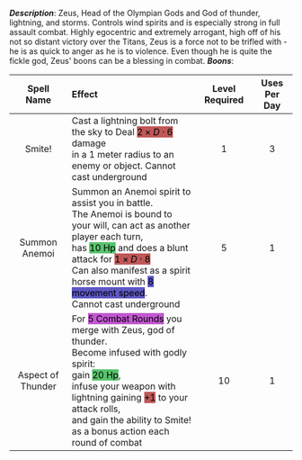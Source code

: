 ***Description***:
Zeus, Head of the Olympian Gods and God of thunder, lightning, and storms.
Controls wind spirits and is especially strong in full assault combat. 
Highly egocentric and extremely arrogant, high off of his not so distant victory over the Titans, Zeus is a force not to be trifled with - he is as quick to anger as he is to violence. 
Even though he is quite the fickle god, Zeus' boons can be a blessing in combat.
***Boons***:

| Spell Name | Effect | Level Required | Uses Per Day |
| :--: | :-- | :--: | :--: | 
|Smite! | Cast a lightning bolt from the sky to Deal <mark style="background: #9E0000A6;">$2 \times D \cdot 6$</mark> damage <br> in a 1 meter radius to an enemy or object. Cannot cast underground | 1 | 3 |
| Summon Anemoi | Summon an Anemoi spirit to assist you in battle. <br> The Anemoi is bound to your will, can act as another player each turn, <br> has <mark style="background: #00A521A6;">10 Hp</mark> and does a blunt attack for <mark style="background: #9E0000A6;">$1 \times D\cdot8$</mark> <br> Can also manifest as a spirit horse mount with <mark style="background: #0900A7A6;">8 movement speed</mark>. <br> Cannot cast underground| 5 | 1 |
| Aspect of Thunder| For <mark style="background: #A100B8A6;">5 Combat Rounds</mark> you merge with Zeus, god of thunder. <br> Become infused with godly spirit:<br> gain <mark style="background: #00A521A6;">20 Hp</mark>, <br> infuse your weapon with lightning gaining <mark style="background: #9E0000A6;">+1</mark> to your attack rolls,<br> and gain the ability to Smite! <br> as a bonus action each round of combat | 10 | 1 | 







